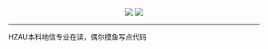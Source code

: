 
<p align="center">
  <image src="https://github-readme-stats.vercel.app/api?username=Xymul"></image>
   <image src="https://github-readme-stats-one-bice.vercel.app/api/top-langs/?username=Xymul&layout=compact&role=OWNER"></image>
</p>

---

HZAU本科地信专业在读，偶尔摸鱼写点代码
